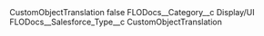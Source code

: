 <?xml version="1.0" encoding="UTF-8"?>
<CustomMetadata xmlns="http://soap.sforce.com/2006/04/metadata" xmlns:xsi="http://www.w3.org/2001/XMLSchema-instance" xmlns:xsd="http://www.w3.org/2001/XMLSchema">
    <label>CustomObjectTranslation</label>
    <protected>false</protected>
    <values>
        <field>FLODocs__Category__c</field>
        <value xsi:type="xsd:string">Display/UI</value>
    </values>
    <values>
        <field>FLODocs__Salesforce_Type__c</field>
        <value xsi:type="xsd:string">CustomObjectTranslation</value>
    </values>
</CustomMetadata>
